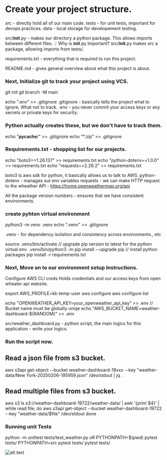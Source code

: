 # Create your project structure.

src - directly hold all of our main code.
tests - for unit tests, important for devops practices.
data - local storage for developement testing.

src/**init**.py - makes our directory a python package. This allows imports between different files.
💡 Why is **init**.py Important?
src/**init**.py makes src a package, allowing imports from tests/.

requirements.txt - everything that is required to run this project.

README.md - gives general overview about what this project is about.

### Next, Initialize git to track your project using VCS.

git init
git branch -M main

echo ".env" >> .gitignore
.gitignore - basically tells the project what to ignore, What not to track.
.env - you never commit your access keys or any secrets or private keys for security.

### Python actually creates these, but we don't have to track them.

echo "**pycache**/" >> .gitignore
echo "\*.zip" >> .gitignore

### Requirements.txt - shopping list for our projects.

echo "boto3==1.26.137" >> requirements.txt
echo "python-dotenv==1.0.0" >> requirements.txt
echo "requests==2.28.2" >> requirements.txt

boto3 is aws sdk for python, it basically allows us to talk to AWS.
python-dotenv - manages out env variables
requests - we can make HTTP request to the wheather API - https://home.openweathermap.org/api

All the package version numbers - ensures that we have consistent environments.

### create pyhton virtual environment

python3 -m venv .venv
echo ".venv" >> .gitignore

.venv - for dependency isolation and consistency across environments., etc

source .venv/bin/activate
// upgrade pip version to latest for the python virtual env.
.venv/bin/python3 -m pip install --upgrade pip
// install python packages
pip install -r requirements.txt

### Next, Move on to our environment setup Instructions.

Configure AWS CLI creds
Holds credentials and our access keys from open wheater api website.

export AWS_PROFILE=kk-temp-user
aws configure
aws configure list

echo "OPENWEATHER_API_KEY=your_openweather_api_key" >> .env
// Bucket name must be globally uniqe
echo "AWS_BUCKET_NAME=weather-dashboard-${RANDOM}" >> .env

src/weather_dashboard.py - python script, the main logics for this application - write your logics.

### Run the script now.

## Read a json file from s3 bucket.

aws s3api get-object --bucket weather-dashboard-19xxx --key "weather-data/New York-20250206-195959.json" /dev/stdout | jq .

## Read multiple files from s3 bucket.

aws s3 ls s3://weather-dashboard-19722/weather-data/ | awk '{print $4}' | while read file; do
  aws s3api get-object --bucket weather-dashboard-19722 --key "weather-data/$file" /dev/stdout
done

### Running unit Tests

python -m unittest tests/test_weather.py
oR
PYTHONPATH=$(pwd) pytest tests/
PYTHONPATH=src pytest tests/
pytest tests/

![alt text](image.png)
